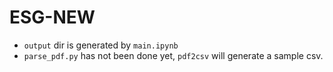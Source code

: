# ESG-NEW
- `output` dir is generated by `main.ipynb`
- `parse_pdf.py` has not been done yet, `pdf2csv` will generate a sample csv.
